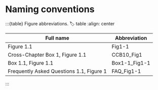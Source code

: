 # Naming conventions


:::{table} Figure abbreviations.
:label: table
:align: center

| Full name                                | Abbreviation    |
|------------------------------------------|-----------------|
| Figure 1.1                               | Fig1-1          |   
| Cross-Chapter Box 1, Figure 1.1          | CCB10_Fig1      |
| Box 1.1, Figure 1.1                      | Box1-1_Fig1-1   |
| Frequently Asked Questions 1.1, Figure 1 | FAQ_Fig1-1      |
   
    
:::
